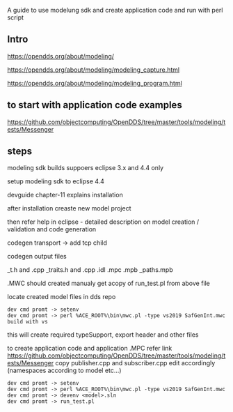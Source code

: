 A guide to use modelung sdk and create application code and run with perl script

## Intro

https://opendds.org/about/modeling/

https://opendds.org/about/modeling/modeling_capture.html

https://opendds.org/about/modeling/modeling_program.html

## to start with application code examples 

https://github.com/objectcomputing/OpenDDS/tree/master/tools/modeling/tests/Messenger

## steps

modeling sdk builds suppoers eclipse 3.x and 4.4 only 

setup modeling sdk to eclipse 4.4 

devguide chapter-11 explains installation 

after installation creaste new model project 

then refer help in eclipse - detailed description on model creation / validation and code generation 

codegen transport -> add tcp child

codegen output files

<model>_t.h and .cpp
<model>_traits.h and .cpp
<model>.idl
<model>.mpc
<model>.mpb
<model>_paths.mpb

.MWC should created manualy
get acopy of  run_test.pl from above file 

locate created model files in dds repo

    dev cmd promt -> setenv
    dev cmd promt -> perl %ACE_ROOT%\bin\mwc.pl -type vs2019 SafGenInt.mwc 
    build with vs 

this will create required  typeSupport, export header and other files 

to create application code and application .MPC refer  link https://github.com/objectcomputing/OpenDDS/tree/master/tools/modeling/tests/Messenger
copy publisher.cpp and subscriber.cpp edit accordingly (namespaces according to model etc...)

    dev cmd promt -> setenv
    dev cmd promt -> perl %ACE_ROOT%\bin\mwc.pl -type vs2019 SafGenInt.mwc 
    dev cmd promt -> devenv <model>.sln 
    dev cmd promt -> run_test.pl



